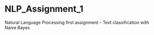 # NLP_Assignment_1
Natural Language Processing first assignment - Text classification with Naive Bayes 
